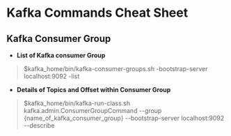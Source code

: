 # Kafka Commands Cheat Sheet

## Kafka Consumer Group

 -  **List of Kafka consumer Group**

> $kafka_home/bin/kafka-consumer-groups.sh -bootstrap-server localhost:9092 -list

- **Details of Topics and Offset within Consumer Group**

> $kafka_home/bin/kafka-run-class.sh kafka.admin.ConsumerGroupCommand --group {name_of_kafka_consumer_group} --bootstrap-server localhost:9092 --describe
